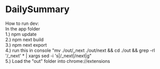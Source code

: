 # DailySummary
How to run dev:  
In the app folder  
1.) npm update  
2.) npm next build  
3.) npm next export  
4.) run this in console "mv ./out/_next ./out/next && cd ./out && grep -rl '/_next' * | xargs sed -i 's|/_next|/next|g"  
5.) Load the "out" folder into chrome://extensions  
  
